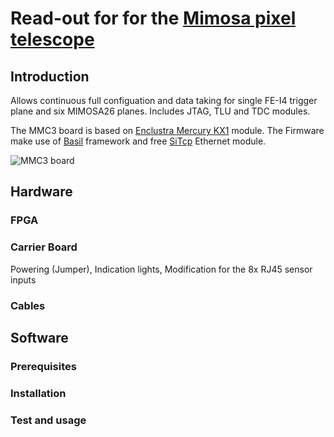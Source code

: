 # Read-out for for the [Mimosa pixel telescope](https://telescopes.desy.de/)

## Introduction

Allows continuous full configuation and data taking for single FE-I4 trigger plane and six MIMOSA26 planes. Includes JTAG, TLU and TDC modules.

The MMC3 board is based on [Enclustra Mercury KX1](http://www.enclustra.com/en/products/fpga-modules/mercury-kx1/) module.
The Firmware make use of [Basil](https://github.com/SiLab-Bonn/basil) framework and free [SiTcp](http://sitcp.bbtech.co.jp/) Ethernet module.

![MMC3 board](m26_mmc3.jpg "MMC3 Board")

## Hardware

### FPGA

### Carrier Board

Powering (Jumper), Indication lights, Modification for the 8x RJ45 sensor inputs

### Cables

## Software

### Prerequisites

### Installation

### Test and usage 
